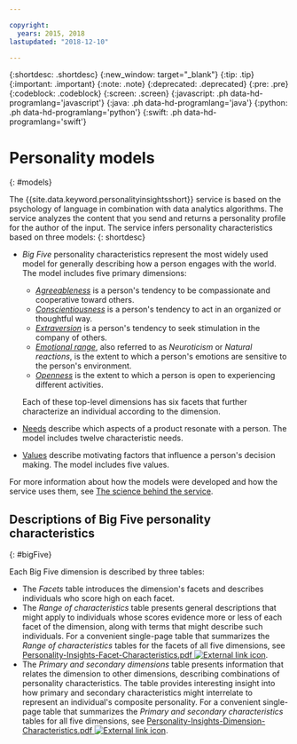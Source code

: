 ```yaml
---

copyright:
  years: 2015, 2018
lastupdated: "2018-12-10"

---
```


{:shortdesc: .shortdesc}
{:new_window: target="_blank"}
{:tip: .tip}
{:important: .important}
{:note: .note}
{:deprecated: .deprecated}
{:pre: .pre}
{:codeblock: .codeblock}
{:screen: .screen}
{:javascript: .ph data-hd-programlang='javascript'}
{:java: .ph data-hd-programlang='java'}
{:python: .ph data-hd-programlang='python'}
{:swift: .ph data-hd-programlang='swift'}

# Personality models
{: #models}

The {{site.data.keyword.personalityinsightsshort}} service is based on the psychology of language in combination with data analytics algorithms. The service analyzes the content that you send and returns a personality profile for the author of the input. The service infers personality characteristics based on three models:
{: shortdesc}

-   *Big Five* personality characteristics represent the most widely used model for generally describing how a person engages with the world. The model includes five primary dimensions:
    -   [*Agreeableness*](/docs/services/personality-insights/agreeableness.html) is a person's tendency to be compassionate and cooperative toward others.
    -   [*Conscientiousness*](/docs/services/personality-insights/conscientiousness.html) is a person's tendency to act in an organized or thoughtful way.
    -   [*Extraversion*](/docs/services/personality-insights/extraversion.html) is a person's tendency to seek stimulation in the company of others.
    -   [*Emotional range*](/docs/services/personality-insights/emotional-range.html), also referred to as *Neuroticism* or *Natural reactions*, is the extent to which a person's emotions are sensitive to the person's environment.
    -   [*Openness*](/docs/services/personality-insights/openness.html) is the extent to which a person is open to experiencing different activities.

    Each of these top-level dimensions has six facets that further characterize an individual according to the dimension.
-   [Needs](/docs/services/personality-insights/needs.html) describe which aspects of a product resonate with a person. The model includes twelve characteristic needs.
-   [Values](/docs/services/personality-insights/values.html) describe motivating factors that influence a person's decision making. The model includes five values.

For more information about how the models were developed and how the service uses them, see [The science behind the service](/docs/services/personality-insights/science.html).

## Descriptions of Big Five personality characteristics
{: #bigFive}

Each Big Five dimension is described by three tables:

-   The *Facets* table introduces the dimension's facets and describes individuals who score high on each facet.
-   The *Range of characteristics* table presents general descriptions that might apply to individuals whose scores evidence more or less of each facet of the dimension, along with terms that might describe such individuals. For a convenient single-page table that summarizes the *Range of characteristics* tables for the facets of all five dimensions, see <a target="_blank" href="https://watson-developer-cloud.github.io/doc-tutorial-downloads/personality-insights/Personality-Insights-Facet-Characteristics.pdf" download="Personality-Insights-Facet-Characteristics.pdf">Personality-Insights-Facet-Characteristics.pdf <img src="../../icons/launch-glyph.svg" alt="External link icon" title="External link icon"></a>.
-   The *Primary and secondary dimensions* table presents information that relates the dimension to other dimensions, describing combinations of personality characteristics. The table provides interesting insight into how primary and secondary characteristics might interrelate to represent an individual's composite personality. For a convenient single-page table that summarizes the *Primary and secondary characteristics* tables for all five dimensions, see <a target="_blank" href="https://watson-developer-cloud.github.io/doc-tutorial-downloads/personality-insights/Personality-Insights-Dimension-Characteristics.pdf" download="Personality-Insights-Dimension-Characteristics.pdf">Personality-Insights-Dimension-Characteristics.pdf <img src="../../icons/launch-glyph.svg" alt="External link icon" title="External link icon"></a>.
